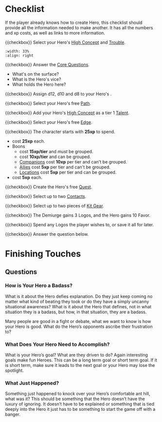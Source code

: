 # Checklist

If the player already knows how to create Hero, this checklist 
should provide all the information needed to make another.
It has all the numbers and xp costs, as well as links to 
more information.

{{checkbox}} Select your Hero's 
[High Concept](character_creation.md#high-concept) and 
[Trouble](character_creation.md#trouble).  

```{image} /_static/checklist.jpg
:width: 33%
:align: right
```

{{checkbox}} Answer the 
[Core Questions](character_creation.md#core-questions).

* What's on the surface?
* What is the Hero's vice?
* What holds the Hero here?

{{checkbox}} Assign d12, d10 and d8 to your Hero's
[](attributes.md).

{{checkbox}} Select your Hero's free 
[Path](paths.md).

{{checkbox}} Add your Hero's 
[High Concept](character_creation.md#high-concept)
as a tier 1 
[Talent](boons/talents.md).

{{checkbox}} Select your Hero's free 
[Edge](edges.md).

{{checkbox}} The character starts with **25xp** to spend.

* [](edges.md) cost **25xp** each.
* Boons
  * [](boons/talents.md) cost **15xp/tier** and *must* be grouped.
  * [](boons/gear.md) cost **10xp/tier** and can be grouped.
  * [Companions](boons/kith.md#companion) cost **10xp** per tier and can't be grouped.
  * [Allies](boons/kith.md#ally) cost **5xp** per tier and can't be grouped.
  * [Locations](boons/location.md) cost **5xp** per tier and can be grouped.
* [](paths.md) cost **5xp** each.

{{checkbox}} Create the Hero's free
[Quest](quests.md).

{{checkbox}} Select up to two 
[Contacts](boons/kith.md#contact).

{{checkbox}} Select up to two pieces of 
[Kit Gear](boons/gear.md#kit-gear).

{{checkbox}} The Demiurge gains 3 Logos, and the
Hero gains 10 Favor.  

{{checkbox}} Spend any Logos the player wishes to, or save it all for later.

{{checkbox}} Answer the [](#finishing-touches) question below.


# Finishing Touches

## Questions

### How is Your Hero a Badass?

What is it about the Hero defies explanation. Do
they just keep coming no matter what kind of beating
they took or do they have a simply uncanny situational
awareness? What is it about the Hero that defines, not
in what situation they is a badass, but how, in that
situation, they are a badass.

Many people are good in a fight or debate, what we
want to know is how your Hero is good. What do the
Hero’s opponents ascribe their frustration to?

### What Does Your Hero Need to Accomplish?

What is your Hero’s goal? What are they driven to do?
Again interesting goals make fun Heroes. This can be
a long term goal or short term goal. If it is short term,
make sure it leads to the next goal or your Hero may
lose the spotlight.



### What Just Happened?

Something just happened to knock over your Hero’s
comfortable ant hill, what was it? This should be
something that the Hero doesn’t have the luxury of
ignoring. It doesn’t have to be explained or something
that is tied deeply into the Hero it just has to be
something to start the game off with a banger.

